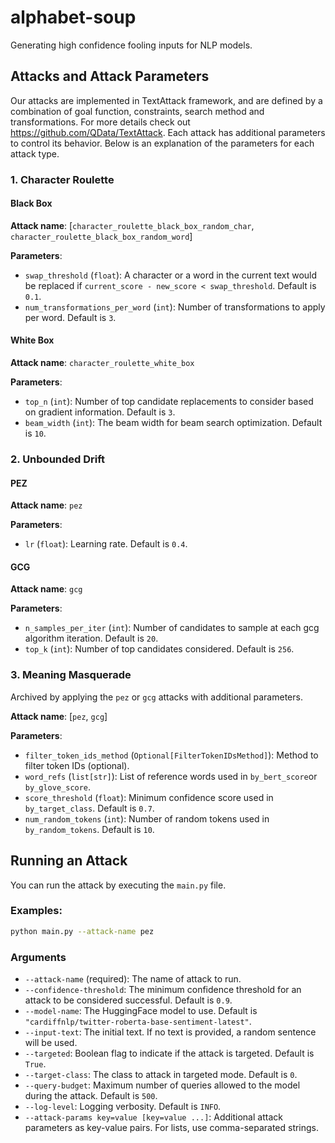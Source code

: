 # alphabet-soup
Generating high confidence fooling inputs for NLP models.


## Attacks and Attack Parameters
Our attacks are implemented in TextAttack framework, and are defined by a combination of goal function, constraints, search method and transformations. For more details check out https://github.com/QData/TextAttack.
Each attack has additional parameters to control its behavior. Below is an explanation of the parameters for each attack type.

### 1. Character Roulette

#### Black Box
  
**Attack name**: [`character_roulette_black_box_random_char`, `character_roulette_black_box_random_word`]
  
**Parameters**:
  - `swap_threshold` (`float`): A character or a word in the current text would be replaced if `current_score - new_score < swap_threshold`. Default is `0.1`.
  - `num_transformations_per_word` (`int`): Number of transformations to apply per word. Default is `3`.

#### White Box

**Attack name**: `character_roulette_white_box`
  
**Parameters**:
  - `top_n` (`int`): Number of top candidate replacements to consider based on gradient information. Default is `3`.
  - `beam_width` (`int`): The beam width for beam search optimization. Default is `10`.

### 2. Unbounded Drift
#### PEZ

**Attack name**: `pez`
  
**Parameters**:
  - `lr` (`float`): Learning rate. Default is `0.4`.

#### GCG

**Attack name**: `gcg`
  
**Parameters**:
  - `n_samples_per_iter` (`int`): Number of candidates to sample at each gcg algorithm iteration. Default is `20`.
  - `top_k` (`int`): Number of top candidates considered. Default is `256`.

### 3. Meaning Masquerade
Archived by applying the `pez` or `gcg` attacks with additional parameters.

**Attack name**: [`pez`, `gcg`]

**Parameters**:
  - `filter_token_ids_method` (`Optional[FilterTokenIDsMethod]`): Method to filter token IDs (optional).
  - `word_refs` (`list[str]`): List of reference words used in `by_bert_score`or `by_glove_score`.
  - `score_threshold` (`float`): Minimum confidence score used in `by_target_class`. Default is `0.7`.
  - `num_random_tokens` (`int`): Number of random tokens used in `by_random_tokens`. Default is `10`.


## Running an Attack
You can run the attack by executing the `main.py` file.

### Examples:

```bash
python main.py --attack-name pez
```

### Arguments
- `--attack-name` (required): The name of attack to run.
- `--confidence-threshold`: The minimum confidence threshold for an attack to be considered successful. Default is `0.9`.
- `--model-name`: The HuggingFace model to use. Default is `"cardiffnlp/twitter-roberta-base-sentiment-latest"`.
- `--input-text`: The initial text. If no text is provided, a random sentence will be used.
- `--targeted`: Boolean flag to indicate if the attack is targeted. Default is `True`.
- `--target-class`: The class to attack in targeted mode. Default is `0`.
- `--query-budget`: Maximum number of queries allowed to the model during the attack. Default is `500`.
- `--log-level`: Logging verbosity. Default is `INFO`.
- `--attack-params key=value [key=value ...]`: Additional attack parameters as key-value pairs. For lists, use comma-separated strings.

